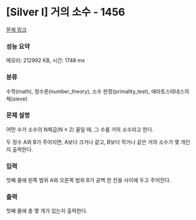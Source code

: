 # [Silver I] 거의 소수 - 1456 

[문제 링크](https://www.acmicpc.net/problem/1456) 

### 성능 요약

메모리: 212992 KB, 시간: 1748 ms

### 분류

수학(math), 정수론(number_theory), 소수 판정(primality_test), 에라토스테네스의 체(sieve)

### 문제 설명

<p>어떤 수가 소수의 N제곱(N ≥ 2) 꼴일 때, 그 수를 거의 소수라고 한다.</p>

<p>두 정수 A와 B가 주어지면, A보다 크거나 같고, B보다 작거나 같은 거의 소수가 몇 개인지 출력한다.</p>

### 입력 

 <p>첫째 줄에 왼쪽 범위 A와 오른쪽 범위 B가 공백 한 칸을 사이에 두고 주어진다.</p>

### 출력 

 <p>첫째 줄에 총 몇 개가 있는지 출력한다.</p>

